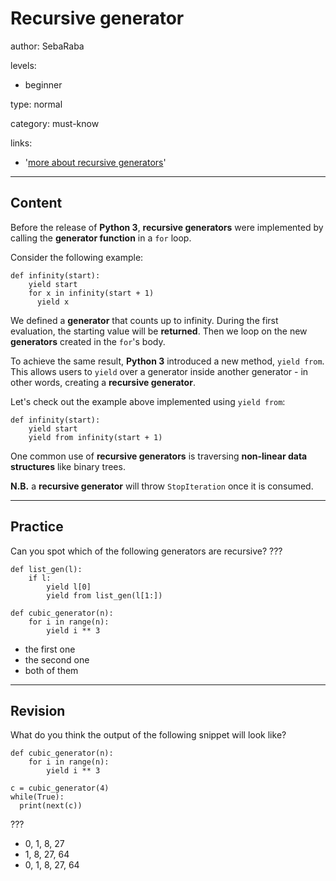 # Recursive generator
author: SebaRaba

levels:

  - beginner

type: normal

category: must-know

links:

  - '[more about recursive generators](https://stackoverflow.com/questions/35015181/python-recursive-generator)'

---
## Content

Before the release of **Python 3**, **recursive generators** were implemented by calling the **generator function** in a `for` loop.

Consider the following example:
```
def infinity(start):
    yield start
    for x in infinity(start + 1)
      yield x
```

We defined a **generator** that counts up to infinity. During the first evaluation, the starting value will be **returned**. Then we loop on the new **generators** created in the `for`'s body.

To achieve the same result, **Python 3** introduced a new method, `yield from`. This allows users to `yield` over a generator inside another generator - in other words, creating a **recursive generator**.

Let's check out the example above implemented using `yield from`:
```
def infinity(start):
    yield start
    yield from infinity(start + 1)
```

One common use of **recursive generators** is traversing **non-linear data structures** like binary trees.

**N.B.** a **recursive generator** will throw `StopIteration` once it is consumed.

---
## Practice

Can you spot which of the following generators are recursive?
???

```
def list_gen(l):
    if l:
        yield l[0]
        yield from list_gen(l[1:])

def cubic_generator(n):
	for i in range(n):
		yield i ** 3

```

* the first one
* the second one
* both of them

---
## Revision

What do you think the output of the following snippet will look like?
```
def cubic_generator(n):
	for i in range(n):
		yield i ** 3

c = cubic_generator(4)
while(True):
  print(next(c))
```
???

* 0, 1, 8, 27
* 1, 8, 27, 64
* 0, 1, 8, 27, 64
